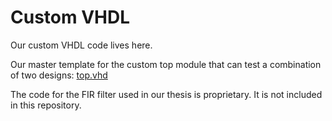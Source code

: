 # Custom VHDL

Our custom VHDL code lives here.

Our master template for the custom top module that can test a combination of two designs: [top.vhd](top.vhd)

The code for the FIR filter used in our thesis is proprietary. It is not included in this repository.
